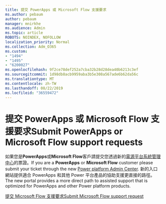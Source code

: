 ```yaml
---
title: 提交 PowerApps 或 Microsoft Flow 支援要求
ms.author: pebaum
author: pebaum
manager: mnirkhe
ms.audience: Admin
ms.topic: article
ROBOTS: NOINDEX, NOFOLLOW
localization_priority: Normal
ms.collection: Adm_O365
ms.custom:
- "1494"
- "1495"
- "6200027"
ms.openlocfilehash: 9f2ce78def252a7cba32b28d28dea40b6213c3ef
ms.sourcegitcommit: 1d98db8acb9959aba3b5e308a567ade6b62da56c
ms.translationtype: MT
ms.contentlocale: zh-TW
ms.lasthandoff: 08/22/2019
ms.locfileid: "36559472"
---
```

# <a name="submit-powerapps-or-microsoft-flow-support-requests"></a><span data-ttu-id="514a3-102">提交 PowerApps 或 Microsoft Flow 支援要求</span><span class="sxs-lookup"><span data-stu-id="514a3-102">Submit PowerApps or Microsoft Flow support requests</span></span>

<span data-ttu-id="514a3-103">如果您是**PowerApps**或**Microsoft Flow**客戶請提交您透過新的[電源平台系統管理中心](https://admin.powerplatform.microsoft.com/support?newTicket&product=15819)的票證。</span><span class="sxs-lookup"><span data-stu-id="514a3-103">If you are a **PowerApps** or **Microsoft Flow** customer please submit your ticket through the new [Power platform Admin Center](https://admin.powerplatform.microsoft.com/support?newTicket&product=15819).</span></span> <span data-ttu-id="514a3-104">新的入口網站提供適合 PowerApps 和其他 Power 平台產品的協助支援更直接的路徑。</span><span class="sxs-lookup"><span data-stu-id="514a3-104">The new portal provides a more direct path to assisted support that is optimized for PowerApps and other Power platform products.</span></span>

[<span data-ttu-id="514a3-105">提交 Microsoft Flow 支援要求</span><span class="sxs-lookup"><span data-stu-id="514a3-105">Submit Microsoft Flow support request</span></span>](https://admin.powerplatform.microsoft.com/support?newTicket&product=Flow)